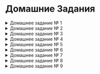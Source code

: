 # Домашние Задания

<details>
  <summary>Домашнее задание № 1</summary>

#### Цель: создать приложение с помощью Spring IoC, чтобы познакомиться с основной функциональностью IoC, на которой строится весь Spring.

#### Результат: простое приложение, сконфигурированное XML-контекстом.

#### Описание задание:

- В ресурсах хранятся вопросы и различные ответы к ним в виде CSV файла (5 вопросов).
- Вопросы могут быть с выбором из нескольких вариантов или со свободным ответом - на Ваше желание и усмотрение.
- Приложение должна просто вывести вопросы теста из CSV-файла с возможными вариантами ответа.

#### Требования:

0. В приложении должна присутствовать объектная модель (отдаём предпочтение объектам и классам, а не строчкам и массивам/спискам строчек).
1. Все классы в приложении должны решать строго определённую задачу (см. п. 18-19 "Правила оформления кода.pdf", прикреплённые к материалам занятия).
2. Контекст описывается XML-файлом.
3. Все зависимости должны быть настроены в IoC контейнере.
4. Имя ресурса с вопросами (CSV-файла) необходимо захардкодить строчкой в XML-файле с контекстом.
5. CSV с вопросами читается именно как ресурс, а не как файл.
6. Scanner, PrintStream и другие стандартные типы в контекст класть не нужно!
7. Весь ввод-вывод осуществляется на английском языке.
8. Крайне желательно написать юнит-тест какого-нибудь сервиса (оцениваться будет только попытка написать тест).
9. Помним - "без фанатизма".

</details>

<details>
  <summary>Домашнее задание № 2</summary>

    # Приложение по проведению тестирования студентов (с самим тестированием)

    ## Цель: Цель: конфигурировать Spring-приложения современным способом, как это и делается в современном мире

    ### Результат: готовое современное приложение на чистом Spring

    #### Новый функционал:

    * Программа должна спросить у пользователя фамилию и имя, спросить 5 вопросов из CSV-файла и вывести результат тестирования.
    * Выполняется на основе предыдущего домашнего задания + , собственно, сам функционал тестирования.

    #### Требования:
    1. Переписать конфигурацию в виде Java + Annotation-based конфигурации.
    2. Добавить функционал тестирования студента.
    3. Добавьте файл настроек для приложения тестирования студентов.
    4. В конфигурационный файл можно поместить путь до CSV-файла, количество правильных ответов для зачёта - на Ваше усмотрение.
    5. Если Вы пишите интеграционные тесты, то не забудьте добавить аналогичный файл и для тестов.
    6. Scanner, PrintStream и другие стандартные типы в контекст класть не нужно!
    7. Ввод-вывод на английском языке.
    8. Помним, "без фанатизма" :)

Задание сдаётся в виде ссылки на pull-request в чат с преподавателем.
</details>


<details>
  <summary>Домашнее задание № 3</summary>  

# Перенести приложение для тестирования студентов на Spring Boot

## Цель: Цель: использовать возможности Spring Boot, чтобы разрабатывать современные приложения, так, как их сейчас и разрабатывают.

### Результат: Production-ready приложение на Spring Boot

Это домашнее задание выполняется на основе предыдущего.

1. Создать проект, используя Spring Boot Initializr (https://start.spring.io)
2. Перенести приложение проведения опросов из прошлого домашнего задания.
3. Перенести все свойства в application.yml
4. Локализовать выводимые сообщения и вопросы (в CSV-файле). MessageSource должен быть из автоконфигурации Spring Boot.
5. Сделать собственный баннер для приложения.
6. Перенести тесты и использовать spring-boot-test-starter для тестирования

*Опционально:

- использовать ANSI-цвета для баннера.
- если Ваш язык отличается от русского и английского - локализовать в нём.

Коммитить wrapper или нет в репозиторий - решать Вам.

Задание сдаётся в виде ссылки на pull-request в чат с преподавателем. Вопросы можно задавать в чате, но для
оперативности рекомендуем Slack.

Написанное приложение будет использоваться в ДЗ №4 (к занятию №5). Данное задание засчитывает ДЗ №1 (к занятию №1) и ДЗ
№2 (к занятию №2). Если Вы хотите засчитать, то обязательно пришлите ссылку в чат соответствующего предыдущего занятия.

</details>

<details>
  <summary>Домашнее задание № 4</summary>

## Перевести приложение для проведения опросов на Spring Shell

### Цель: После выполнения ДЗ вы сможете использовать Spring Shell, чтобы писать интерфейс приложения без Web.

### Результат: Приложение на Spring Shell

Домашнее задание выполняется на основе предыдущего.

#### Необходимо:

1. Подключить Spring Shell, используя spring-starter.
2. Написать набор команд, позволяющий проводить опрос.
3. Написать Unit-тесты с помощью spring-boot-starter-test, учесть, что Spring Shell в тестах нужно отключить.

- Набор команд зависит только от Вашего желания. Вы можете сделать одну команду, запускающую Ваш Main, а можете построить полноценный интерфейс на Spring Shell.

- Локализовывать команды Spring Shell НЕ НУЖНО (хотя можно, но это долго и непросто).

- Задание сдаётся в виде ссылки на pull-request в чат с преподавателем.

#### Критерии оценки:

##### Факт сдачи:

- 0 - задание не сдано
- 1 - задание сдано

##### Степень выполнения (количество работающего функционала, что примет заказчик, что будет проверять тестировщик):

- 0 - ничего не работает или отсутствует основной функционал
- 1 - не работает или отсутствует большая часть критического функционала
- 2 - основной функционал есть, возможны небольшие косяки
- 3 - основной функционал есть, всё хорошо работает
- 4 - основной функционал есть, всё хорошо работает, тесты и/или задание перевыполнено

##### Способ выполнения (качество выполнения, стиль кода, как ревью перед мержем):

- 0 - нужно править, мержить нельзя (нарушение соглашений, публичные поля)
- 1 - лучше исправить в рамках этого ДЗ для повышения оценки
- 2 - можно мержить, но в следующих ДЗ нужно поправить.
- 3 - можно мержить, мелкие недочёты
- 4 - отличная работа!
- 5 - экстра балл за особо красивый кусочек кода/решение целиком (ставится только после отличной работы, отдельно не ставится)
</details>


<details>
  <summary>Домашнее задание № 5</summary>

### Создать приложение хранящее информацию о книгах в библиотеке

#### Цель: использовать возможности Spring JDBC и spring-boot-starter-jdbc для подключения к реляционным базам данных Результат: приложение с хранением данных в реляционной БД, которое в дальнейшем будем развивать

### Описение решения

Это домашнее задание выполняется НЕ на основе предыдущего.

*  Использовать Spring JDBC и реляционную базу (H2 или настоящую реляционную БД). Настоятельно рекомендуем использовать NamedParametersJdbcTemplate
*    Предусмотреть таблицы авторов, книг и жанров.
*    Предполагается отношение многие-к-одному (у книги один автор и жанр). Опциональное усложнение - отношения многие-ко-многим (у книги может быть много авторов и/или жанров).
*    Интерфейс выполняется на Spring Shell (CRUD книги обязателен, операции с авторами и жанрами - как будет удобно).
*    Скрипт создания таблиц и скрипт заполнения данными должны автоматически запускаться с помощью spring-boot-starter-jdbc.
*    Покрыть тестами, насколько это возможно.

#### Рекомендации к выполнению работы:

*    НЕ делать AbstractDao.
*    НЕ делать наследования в тестах

Это домашнее задание является основой для следующих.

#### Критерии оценки:

###### Факт сдачи:

*    0 - задание не сдано
*    0 - ничего не работает или отсутствует основной функционал
*    1 - задание сдано Степень выполнения (количество работающего функционала, что примет заказчик, что будет проверять тестировщик):
*    1 - не работает или отсутствует большая часть критического функционала
*    2 - основной функционал есть, возможны небольшие косяки
*    3 - основной функционал есть, всё хорошо работает
*    4 - основной функционал есть, всё хорошо работает, тесты и/или задание перевыполнено 
     
###### Способ выполнения (качество выполнения, стиль кода, как ревью перед мержем):

*    0 - нужно править, мержить нельзя (нарушение соглашений, публичные поля)
*    1 - лучше исправить в рамках этого ДЗ для повышения оценки
*    2 - можно мержить, но в следующих ДЗ нужно поправить.
*    3 - можно мержить, мелкие недочёты
*    4 - отличная работа!
*    5 - экстра балл за особо красивый кусочек кода/решение целиком (ставится только после отличной работы, отдельно не ставится)

 
--- 
Поднимаем БД
```dockerfile
docker-compose up
```

Комманды для shell
---

Создать книгу
* Наименование
* Номер издания
* ИСБН
```
new-book "simple book11211" 1 "isbn1"

```

Установить авторов для создаваемой книги
* Имя автора

```
set-author-to-new-book "Jon Daw"
set-author-to-new-book "Егор Бугаенко"

```

```shell
set-genre-to-new-book "computer science"

```


Сохранить созданную книгу
```shell
save-book
```

Показать книги
```shell
show-books
```
</details> 


<details>
  <summary>Домашнее задание № 6</summary>

### Переписать приложение для хранения книг на ORM

#### Цель: Полноценно работать с JPA + Hibernate для подключения к реляционным БД посредством ORM-фреймворка

#### Результат: Высокоуровневое приложение с JPA-маппингом сущностей



### Описение решения

Требования:

*    Использовать JPA, Hibernate только в качестве JPA-провайдера.
*    Для решения проблемы N+1 можно использовать специфические для Hibernate аннотации @Fetch и @BatchSize.
*    Добавить сущность "комментария к книге", реализовать CRUD для новой сущности.
*    Покрыть репозитории тестами, используя H2 базу данных и соответствующий H2 Hibernate-диалект для тестов.
*    Не забудьте отключить DDL через Hibernate
*    @Transactional рекомендуется ставить только на методы сервиса.

#### Рекомендации к выполнению работы:

* Это домашнее задание будет использоваться в качестве основы для других ДЗ Данная работа не засчитывает предыдущую!
*  Это домашнее задание является основой для следующих.

#### Критерии оценки:

###### Факт сдачи:

*    0 - задание не сдано
*    0 - ничего не работает или отсутствует основной функционал
*    1 - задание сдано Степень выполнения (количество работающего функционала, что примет заказчик, что будет проверять тестировщик):
*    1 - не работает или отсутствует большая часть критического функционала
*    2 - основной функционал есть, возможны небольшие косяки
*    3 - основной функционал есть, всё хорошо работает
*    4 - основной функционал есть, всё хорошо работает, тесты и/или задание перевыполнено 
     
###### Способ выполнения (качество выполнения, стиль кода, как ревью перед мержем):

*    0 - нужно править, мержить нельзя (нарушение соглашений, публичные поля)
*    1 - лучше исправить в рамках этого ДЗ для повышения оценки
*    2 - можно мержить, но в следующих ДЗ нужно поправить.
*    3 - можно мержить, мелкие недочёты
*    4 - отличная работа!
*    5 - экстра балл за особо красивый кусочек кода/решение целиком (ставится только после отличной работы, отдельно не ставится)


--- 
Поднимаем БД
```dockerfile
docker-compose up
```

Комманды для shell
---

Создать книгу
* Наименование
* Номер издания
* ИСБН
```
new-book "simple book11211" 1 "isbn1"

```

Установить авторов для создаваемой книги
* Имя автора

```
set-author-to-new-book "Jon Daw"
set-author-to-new-book "Егор Бугаенко"

```

Установить Жанр для создаваемой книги
* Имя жанра

```shell
set-genre-to-new-book "computer science"

```

Установить Комменарий для создаваемой книги
* Автор коменатрия 
* Текст комментария

```shell
add-comment "Евгений Борисов" "Very nice book"

```

Сохранить созданную книгу
```shell
save-book
```

Показать книги
```shell
show-books
```

</details>



<details>
  <summary>Домашнее задание № 7</summary>

### Переписать приложение Библиотека на Spring Data JPA

#### Цель: Полноценно работать с JPA + Hibernate для подключения к реляционным БД посредством ORM-фреймворка

#### Результат: приложение со слоем репозиториев на Spring Data JPA



### Описение решения

Требования:

* Переписать все репозитории по работе с книгами на Spring Data JPA репозитории.
* Используйте spring-boot-starter-data-jpa.
* Кастомные методы репозиториев (или с хитрым @Query) покрыть тестами, используя H2.
* @Transactional рекомендуется ставить на методы сервисов, а не репозиториев.

#### Рекомендации к выполнению работы:

* Это домашнее задание будет использоваться в качестве основы для других ДЗ Данная работа не засчитывает предыдущую!
*  Это домашнее задание является основой для следующих.

#### Критерии оценки:

###### Факт сдачи:

*    0 - задание не сдано
*    0 - ничего не работает или отсутствует основной функционал
*    1 - задание сдано Степень выполнения (количество работающего функционала, что примет заказчик, что будет проверять тестировщик):
*    1 - не работает или отсутствует большая часть критического функционала
*    2 - основной функционал есть, возможны небольшие косяки
*    3 - основной функционал есть, всё хорошо работает
*    4 - основной функционал есть, всё хорошо работает, тесты и/или задание перевыполнено

###### Способ выполнения (качество выполнения, стиль кода, как ревью перед мержем):

*    0 - нужно править, мержить нельзя (нарушение соглашений, публичные поля)
*    1 - лучше исправить в рамках этого ДЗ для повышения оценки
*    2 - можно мержить, но в следующих ДЗ нужно поправить.
*    3 - можно мержить, мелкие недочёты
*    4 - отличная работа!
*    5 - экстра балл за особо красивый кусочек кода/решение целиком (ставится только после отличной работы, отдельно не ставится)


--- 
Поднимаем БД
```dockerfile
docker-compose up
```

Комманды для shell
---

Создать книгу
* Наименование
* Номер издания
* ИСБН
```
new-book "simple book11211" 1 "isbn1"

```

Установить авторов для создаваемой книги
* Имя автора

```
set-author-to-new-book "Jon Daw"
set-author-to-new-book "Егор Бугаенко"

```

Установить Жанр для создаваемой книги
* Имя жанра

```shell
set-genre-to-new-book "computer science"

```

Установить Комменарий для создаваемой книги
* Автор коменатрия
* Текст комментария

```shell
add-comment "Евгений Борисов" "Very nice book"

```

Сохранить созданную книгу
```shell
save-book
```

Показать книги
```shell
show-books
```

Наполнить бд фейковыми данными

* Количество фейковых данных

```shell
seed-data 1
```

</details>



<details>
<summary>Домашнее задание № 8
</summary>


### Использовать MongoDB и spring-data для хранения информации о книгах

#### Цель: После выполнения ДЗ вы сможете использовать Spring Data MongoDB и саму MongoDB для разработки приложений с хранением данных в нереляционной БД. Результат: Приложение с использованием MongoDB

#### Результат: приложение со слоем репозиториев на Spring Data JPA c поддержкой Mongo


### Описание решения

Требования:



*   Использовать Spring Data MongoDB репозитории, а если не хватает функциональности, то и *Operations
*   Тесты можно реализовать с помощью Flapdoodle Embedded MongoDB
    Hibernate, равно, как и JPA, и spring-boot-starter-data-jpa не должно остаться в зависимостях, если ДЗ выполняется на основе предыдущего.
*   Как хранить книги, авторов, жанры и комментарии решать Вам. Но перенесённая с реляционной базы структура не всегда будет подходить для MongoDB.
*    Использовать Spring Data MongoDB репозитории, а если не хватает функциональности, то и Operations

#### Рекомендации к выполнению работы:

* Данное задание НЕ засчитывает предыдущие!

#### Критерии оценки:

###### Факт сдачи:

* 0 - задание не сдано
* 0 - ничего не работает или отсутствует основной функционал
* 1 - задание сдано Степень выполнения (количество работающего функционала, что примет заказчик, что будет проверять
  тестировщик):
* 1 - не работает или отсутствует большая часть критического функционала
* 2 - основной функционал есть, возможны небольшие косяки
* 3 - основной функционал есть, всё хорошо работает
* 4 - основной функционал есть, всё хорошо работает, тесты и/или задание перевыполнено

###### Способ выполнения (качество выполнения, стиль кода, как ревью перед мержем):

* 0 - нужно править, мержить нельзя (нарушение соглашений, публичные поля)
* 1 - лучше исправить в рамках этого ДЗ для повышения оценки
* 2 - можно мержить, но в следующих ДЗ нужно поправить.
* 3 - можно мержить, мелкие недочёты
* 4 - отличная работа!
* 5 - экстра балл за особо красивый кусочек кода/решение целиком (ставится только после отличной работы, отдельно не
  ставится)


--- 
Поднимаем БД

```dockerfile
docker-compose up
```

Комманды для shell
---

Создать книгу

* Наименование
* Номер издания
* ИСБН

```
new-book "simple book11211" 1 "isbn1"

```

Установить авторов для создаваемой книги

* Имя автора

```
set-author-to-new-book "Jon Daw"
set-author-to-new-book "Егор Бугаенко"

```

Установить Жанр для создаваемой книги

* Имя жанра

```shell
set-genre-to-new-book "computer science"

```

Установить Комменарий для создаваемой книги

* Автор коменатрия
* Текст комментария

```shell
add-comment "Евгений Борисов" "Very nice book"

```

Сохранить созданную книгу

```shell
save-book
```

Показать книги

```shell
show-books
```

Наполнить бд фейковыми данными

* Количество фейковых данных

```shell
seed-data 1
```


</details>



<details>
<summary>Домашнее задание № 9
</summary>


### CRUD приложение с Web UI и хранением данных в БД

#### Цель: разрабатывать полноценные классические Web-приложения 

#### Результат: Web-приложение полностью на стеке Spring

### Описание решения

Требования:

* Cоздать приложение с хранением сущностей в БД (можно взять библиотеку и DAO/репозитории из прошлых занятий)
* Использовать классический View на Thymeleaf, classic Controllers.
* Для книг (главной сущности) на UI должны быть доступные все CRUD операции. CRUD остальных сущностей - по желанию/необходимости.
* Локализацию делать НЕ нужно - она строго опциональна.

#### Рекомендации к выполнению работы:

* Данное задание НЕ засчитывает предыдущие!
* Это домашнее задание частично будет использоваться в дальнейше

#### Критерии оценки:

###### Факт сдачи:

* 0 - задание не сдано
* 0 - ничего не работает или отсутствует основной функционал
* 1 - задание сдано Степень выполнения (количество работающего функционала, что примет заказчик, что будет проверять
  тестировщик):
* 1 - не работает или отсутствует большая часть критического функционала
* 2 - основной функционал есть, возможны небольшие косяки
* 3 - основной функционал есть, всё хорошо работает
* 4 - основной функционал есть, всё хорошо работает, тесты и/или задание перевыполнено

###### Способ выполнения (качество выполнения, стиль кода, как ревью перед мержем):

* 0 - нужно править, мержить нельзя (нарушение соглашений, публичные поля)
* 1 - лучше исправить в рамках этого ДЗ для повышения оценки
* 2 - можно мержить, но в следующих ДЗ нужно поправить.
* 3 - можно мержить, мелкие недочёты
* 4 - отличная работа!
* 5 - экстра балл за особо красивый кусочек кода/решение целиком (ставится только после отличной работы, отдельно не
  ставится)

--- 
Поднимаем БД

```dockerfile
docker-compose up
```



</details>